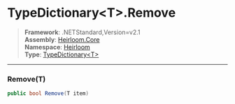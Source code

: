 # TypeDictionary\<T>.Remove

> **Framework**: .NETStandard,Version=v2.1  
> **Assembly**: [Heirloom.Core][0]  
> **Namespace**: [Heirloom][0]  
> **Type**: [TypeDictionary\<T>][1]  

--------------------------------------------------------------------------------

### Remove(T)

```cs
public bool Remove(T item)
```

[0]: ../Heirloom.Core.md
[1]: Heirloom.TypeDictionary[T].md
